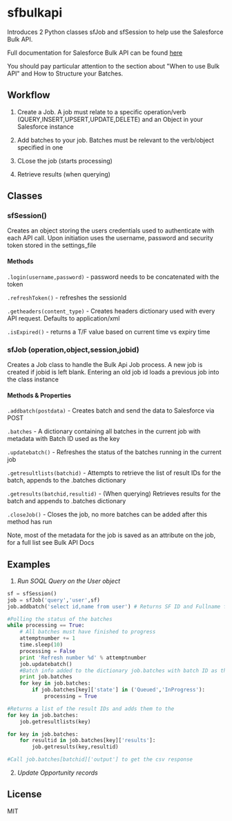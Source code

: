 # sfbulkapi

Introduces 2 Python classes sfJob and sfSession to help use the Salesforce Bulk API.

Full documentation for Salesforce Bulk API can be found [here](https://developer.salesforce.com/docs/atlas.en-us.api_asynch.meta/api_asynch/)

You should pay particular attention to the section about "When to use Bulk API" and How to Structure your Batches.

## Workflow

1) Create a Job. A job must relate to a specific operation/verb (QUERY,INSERT,UPSERT,UPDATE,DELETE) and an Object in your Salesforce instance

2) Add batches to your job. Batches must be relevant to the verb/object specified in one

3) CLose the job (starts processing)

4) Retrieve results (when querying)

## Classes

### sfSession()

Creates an object storing the users credentials used to authenticate with each API call. Upon initiation uses the username, password and security token stored in the settings_file <br>

#### Methods

`.login(username,password)` - password needs to be concatenated with the token

`.refreshToken()` - refreshes the sessionId

`.getheaders(content_type)` - Creates headers dictionary used with every API request. Defaults to application/xml

`.isExpired()` - returns a T/F value based on current time vs expiry time

### sfJob (operation,object,session,jobid)

Creates a Job class to handle the Bulk Api Job process. A new job is created if jobid is left blank. Entering an old job id loads a previous job into the class instance

#### Methods & Properties

`.addbatch(postdata)` - Creates batch and send the data to Salesforce via POST 

`.batches` - A dictionary containing all batches in the current job with metadata with Batch ID used as the key 

`.updatebatch()` - Refreshes the status of the batches running in the current job

`.getresultlists(batchid)` - Attempts to retrieve the list of result IDs for the batch, appends to the .batches dictionary

`.getresults(batchid,resultid)` - (When querying) Retrieves results for the batch and appends to .batches dictionary 

`.closeJob()` - Closes the job, no more batches can be added after this method has run

Note, most of the metadata for the job is saved as an attribute on the job, for a full list see Bulk API Docs

## Examples

1) *Run SOQL Query on the User object*

```python
sf = sfSession()
job = sfJob('query','user',sf)
job.addbatch('select id,name from user') # Returns SF ID and Fullname for all users

#Polling the status of the batches
while processing == True:
	# All batches must have finished to progress
	attemptnumber += 1
	time.sleep(10)
	processing = False
	print 'Refresh number %d' % attemptnumber
	job.updatebatch()
	#Batch info added to the dictionary job.batches with batch ID as the key
	print job.batches 
	for key in job.batches:
		if job.batches[key]['state'] in ('Queued','InProgress'):
			processing = True

#Returns a list of the result IDs and adds them to the
for key in job.batches:
	job.getresultlists(key)

for key in job.batches:
	for resultid in job.batches[key]['results']:
		job.getresults(key,resultid)

#Call job.batches[batchid]['output'] to get the csv response

```

2) *Update Opportunity records*

## License

MIT
